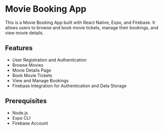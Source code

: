 # Movie Booking App

This is a Movie Booking App built with React Native, Expo, and Firebase. It allows users to browse and book movie tickets, manage their bookings, and view movie details.

## Features

- User Registration and Authentication
- Browse Movies
- Movie Details Page
- Book Movie Tickets
- View and Manage Bookings
- Firebase Integration for Authentication and Data Storage

## Prerequisites

- Node.js
- Expo CLI
- Firebase Account
